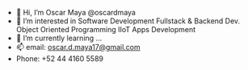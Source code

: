 - 👋 Hi, I’m Oscar Maya @oscardmaya
- 👀 I’m interested in 
 Software Development
 Fullstack & Backend Dev.
 Object Oriented Programming
 IIoT Apps Development
- 🌱 I’m currently learning ...
- 📫 email: oscar.d.maya17@gmail.com
-    Phone: +52 44 4160 5589

<!---
oscardmaya/oscardmaya is a ✨ special ✨ repository because its `README.md` (this file) appears on your GitHub profile.
You can click the Preview link to take a look at your changes.
--->
